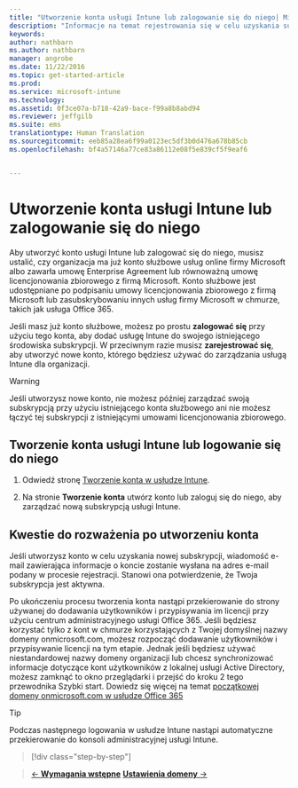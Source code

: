 ```yaml
---
title: "Utworzenie konta usługi Intune lub zalogowanie się do niego| Microsoft Intune"
description: "Informacje na temat rejestrowania się w celu uzyskania subskrypcji usługi Intune lub logowania się w celu rozpoczęcia pracy z istniejącą subskrypcją"
keywords: 
author: nathbarn
ms.author: nathbarn
manager: angrobe
ms.date: 11/22/2016
ms.topic: get-started-article
ms.prod: 
ms.service: microsoft-intune
ms.technology: 
ms.assetid: 0f3ce07a-b718-42a9-bace-f99a8b8abd94
ms.reviewer: jeffgilb
ms.suite: ems
translationtype: Human Translation
ms.sourcegitcommit: eeb85a28ea6f99a0123ec5df3b0d476a678b85cb
ms.openlocfilehash: bf4a57146a77ce83a86112e08f5e839cf5f9eaf6


---
```



# <a name="sign-up-or-sign-in-to-intune"></a>Utworzenie konta usługi Intune lub zalogowanie się do niego
Aby utworzyć konto usługi Intune lub zalogować się do niego, musisz ustalić, czy organizacja ma już konto służbowe usług online firmy Microsoft albo zawarła umowę Enterprise Agreement lub równoważną umowę licencjonowania zbiorowego z firmą Microsoft. Konto służbowe jest udostępniane po podpisaniu umowy licencjonowania zbiorowego z firmą Microsoft lub zasubskrybowaniu innych usług firmy Microsoft w chmurze, takich jak usługa Office 365.

Jeśli masz już konto służbowe, możesz po prostu **zalogować się** przy użyciu tego konta, aby dodać usługę Intune do swojego istniejącego środowiska subskrypcji. W przeciwnym razie musisz **zarejestrować się**, aby utworzyć nowe konto, którego będziesz używać do zarządzania usługą Intune dla organizacji.

>[!WARNING]
>Jeśli utworzysz nowe konto, nie możesz później zarządzać swoją subskrypcją przy użyciu istniejącego konta służbowego ani nie możesz łączyć tej subskrypcji z istniejącymi umowami licencjonowania zbiorowego.

## <a name="how-to-sign-up-or-sign-in-to-intune"></a>Tworzenie konta usługi Intune lub logowanie się do niego

1.  Odwiedź stronę [Tworzenie konta w usłudze Intune](https://portal.office.com/Signup/Signup.aspx?OfferId=40BE278A-DFD1-470a-9EF7-9F2596EA7FF9&dl=INTUNE_A&ali=1#0%20).

2.  Na stronie **Tworzenie konta** utwórz konto lub zaloguj się do niego, aby zarządzać nową subskrypcją usługi Intune.

## <a name="post-sign-up-considerations"></a>Kwestie do rozważenia po utworzeniu konta
Jeśli utworzysz konto w celu uzyskania nowej subskrypcji, wiadomość e-mail zawierająca informacje o koncie zostanie wysłana na adres e-mail podany w procesie rejestracji. Stanowi ona potwierdzenie, że Twoja subskrypcja jest aktywna.

Po ukończeniu procesu tworzenia konta nastąpi przekierowanie do strony używanej do dodawania użytkowników i przypisywania im licencji przy użyciu centrum administracyjnego usługi Office 365. Jeśli będziesz korzystać tylko z kont w chmurze korzystających z Twojej domyślnej nazwy domeny onmicrosoft.com, możesz rozpocząć dodawanie użytkowników i przypisywanie licencji na tym etapie. Jednak jeśli będziesz używać niestandardowej nazwy domeny organizacji lub chcesz synchronizować informacje dotyczące kont użytkowników z lokalnej usługi Active Directory, możesz zamknąć to okno przeglądarki i przejść do kroku 2 tego przewodnika Szybki start. Dowiedz się więcej na temat [początkowej domeny onmicrosoft.com w usłudze Office 365](https://support.office.com/en-us/article/About-your-initial-onmicrosoft-com-domain-in-Office-365-B9FC3018-8844-43F3-8DB1-1B3A8E9CFD5A?ui=en-US&rs=en-US&ad=US)

>[!TIP]
> Podczas następnego logowania w usłudze Intune nastąpi automatyczne przekierowanie do konsoli administracyjnej usługi Intune.


>[!div class="step-by-step"]

>[&larr; **Wymagania wstępne**](.\what-to-know-before-you-start-microsoft-intune.md)     [**Ustawienia domeny** &rarr;](.\start-with-a-paid-subscription-to-microsoft-intune-step-2.md)  



<!--HONumber=Dec16_HO2-->


